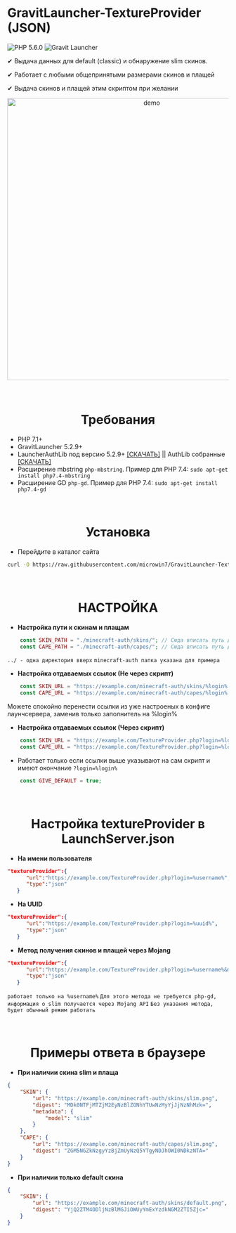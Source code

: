 # GravitLauncher-TextureProvider (JSON)

![PHP 5.6.0](https://img.shields.io/badge/PHP-5.6.0-blue)
![Gravit Launcher](https://img.shields.io/badge/Gravit%20Launcher-5.2.9-brightgreen)

✔ Выдача данных для default (classic) и обнаружение slim скинов.

✔ Работает с любыми общепринятыми размерами скинов и плащей

✔ Выдача скинов и плащей этим скриптом при желании

<p align="center">
    <img src="https://i.imgur.com/q0nkKNj.png" alt="demo" width="642">
</p>

<h1 align="center">
<br>
Требования
</h1>

- PHP 7.1+
- GravitLauncher 5.2.9+
- LauncherAuthLib под версию 5.2.9+ [[СКАЧАТЬ]](https://mirror.gravit.pro/5.3.x/compat/authlib/) || AuthLib собранные [[СКАЧАТЬ]](https://mirror.gravit-support.ru/unofficial/authlib/)
- Расширение mbstring `php-mbstring`. Пример для PHP 7.4: `sudo apt-get install php7.4-mbstring`
- Расширение GD `php-gd`. Пример для PHP 7.4: `sudo apt-get install php7.4-gd`


<h1 align="center">
<br>
Установка
</h1>

- Перейдите в каталог сайта
```bash
curl -O https://raw.githubusercontent.com/microwin7/GravitLauncher-TextureProvider/main/TextureProvider.php
```

<h1 align="center">
<br>
НАСТРОЙКА
</h1>

- **Настройка пути к скинам и плащам**
```php
    const SKIN_PATH = "./minecraft-auth/skins/"; // Сюда вписать путь до skins/
    const CAPE_PATH = "./minecraft-auth/capes/"; // Сюда вписать путь до capes/
```
`../ - одна директория вверх`
`minecraft-auth папка указана для примера`

- **Настройка отдаваемых ссылок (Не через скрипт)**
```php
    const SKIN_URL = "https://example.com/minecraft-auth/skins/%login%.png";
    const CAPE_URL = "https://example.com/minecraft-auth/capes/%login%.png";
```
Можете спокойно перенести ссылки из уже настроеных в конфиге лаунчсервера, заменив только заполнитель на %login%

- **Настройка отдаваемых ссылок (Через скрипт)**
```php
    const SKIN_URL = "https://example.com/TextureProvider.php?login=%login%";
    const CAPE_URL = "https://example.com/TextureProvider.php?login=%login%";
```
- Работает только если ссылки выше указывают на сам скрипт и имеют окончание `?login=%login%`
```php
    const GIVE_DEFAULT = true;
```

<h1 align="center">
<br>
Настройка textureProvider в LaunchServer.json
</h1>

- **На имени пользователя**
```json
"textureProvider":{
      "url":"https://example.com/TextureProvider.php?login=%username%",
      "type":"json"
   }
```

- **На UUID**
```json
"textureProvider":{
      "url":"https://example.com/TextureProvider.php?login=%uuid%",
      "type":"json"
   }
```

- **Метод получения скинов и плащей через Mojang**
```json
"textureProvider":{
      "url":"https://example.com/TextureProvider.php?login=%username%&method=mojang",
      "type":"json"
   }
```
`работает только на %username%`
`Для этого метода не требуется php-gd, информация о slim получается через Mojang API`
`Без указания метода, будет обычный режим работать`

<h1 align="center">
<br>
Примеры ответа в браузере
</h1>

- **При наличии скина slim и плаща**
```json
{
    "SKIN": {
        "url": "https://example.com/minecraft-auth/skins/slim.png",
        "digest": "MDk0NTFjMTZjM2EyNzBlZGNhYTUwNzMyYjJjNzNhMzk=",
        "metadata": {
            "model": "slim"
        }
    },
    "CAPE": {
        "url": "https://example.com/minecraft-auth/capes/slim.png",
        "digest": "ZGM5NGZkNzgyYzBjZmUyNzQ5YTgyNDJhOWI0NDkzNTA="
    }
}
```

- **При наличии только default скина**
```json
{
    "SKIN": {
        "url": "https://example.com/minecraft-auth/skins/default.png",
        "digest": "YjQ2ZTM4ODljNzBlMGJiOWUyYmExYzdkNGM2ZTI5Zjc="
    }
}
```

